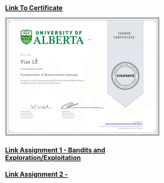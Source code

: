 ## [Link To Certificate](https://coursera.org/share/e920f8e28ddbfc51baa78b54b5689b81)
<img src="Coursera 4TY8I4FCBICR.png">

## [Link Assignment 1 - Bandits and Exploration/Exploitation](/vietlqse173577_reinforcement_learning_repo/coursera_course/Course1-Introduction%20to%20Reinforcement%20Learning/module2_assignment1/Assignment1.ipynb)

## [Link Assignment 2 - ](/vietlqse173577_reinforcement_learning_repo/coursera_course/Course1-Introduction%20to%20Reinforcement%20Learning/module5_assignment2/Assignment2.ipynb)